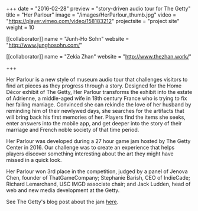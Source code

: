 +++
date = "2016-02-28"
preview = "story-driven audio tour for The Getty"
title = "Her Parlour"
image = "/images/HerParlour_thumb.jpg"
video = "https://player.vimeo.com/video/158183212"
projectsite = "project site"
weight = 10

[[collaborator]]
name = "Junh-Ho Sohn"
website = "http://www.junghosohn.com/"

[[collaborator]]
name = "Zekia Zhan"
website = "http://www.thezhan.work/"

+++

Her Parlour is a new style of museum audio tour that challenges visitors to find art pieces as they progress through a story. Designed for the Home Décor exhibit of The Getty, Her Parlour transforms the exhibit into the estate of Adrienne, a middle-aged wife in 18th century France who is trying to fix her failing marriage. Convinced she can rekindle the love of her husband by reminding him of their newlywed days, she searches for the artifacts that will bring back his first memories of her. Players find the items she seeks, enter answers into the mobile app, and get deeper into the story of their marriage and French noble society of that time period.

Her Parlour was developed during a 27 hour game jam hosted by The Getty Center in 2016. Our challenge was to create an experience that helps players discover something interesting about the art they might have missed in a quick look.

Her Parlour won 3rd place in the competition, judged by a panel of Jenova Chen, founder of ThatGameCompany; Stephanie Barish, CEO of IndieCade; Richard Lemarchand, USC IMGD associate chair; and Jack Ludden, head of web and new media development at the Getty.

See The Getty's blog post about the jam <a href = "http://blogs.getty.edu/iris/a-night-at-the-museum-the-2016-gettyusc-game-jam/" target = "_blank">here</a>.